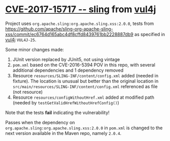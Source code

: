 # [CVE-2017-15717 -- sling](https://nvd.nist.gov/vuln/detail/CVE-2017-15717) from [vul4j](https://github.com/tuhh-softsec/vul4j)

Project uses `org.apache.sling:org.apache.sling.xss:2.0.0`, tests from https://github.com/apache/sling-org-apache-sling-xss/commit/ec6764d165abc4df8cffd8439761bb2228887db9 as specified in [vul4j](https://github.com/tuhh-softsec/vul4j) `VUL4J-25`.

Some minor changes made:
1. JUnit version replaced by JUnit5, not using vintage
2. `pom.xml` based on the CVE-2016-5394 POV in this repo, with several additional dependencies and 1 dependency removed
3. Resource `resources/SLING-INF/content/config.xml` added (needed in fixture). The location is unusual but better than the original location in `src/main/resources/SLING-INF/content/config.xml` referenced as file (not resource)
4. Resource `resources/configWithoutHref.xml` added at modified path (needed by `testGetValidHrefWithoutHrefConfig()`)

Note that the tests __fail__ indicating the vulnerability!

Passes when the dependency on `org.apache.sling:org.apache.sling.xss:2.0.0` in `pom.xml` is changed to the next version available in the Maven repo, namely `2.0.4`.
